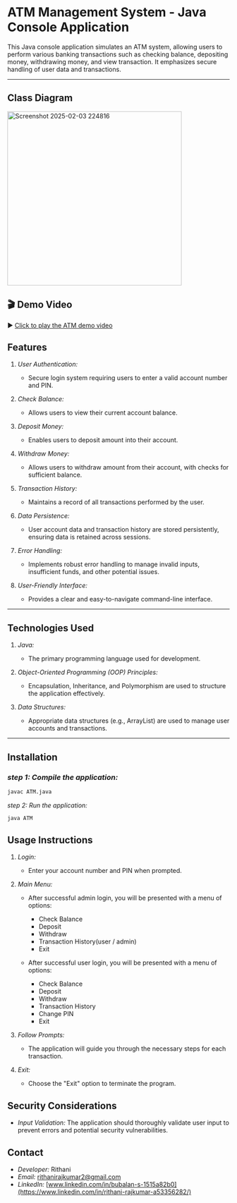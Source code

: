 # ATM Management System - Java Console Application

This Java console application simulates an ATM system, allowing users to perform various banking transactions such as checking balance, depositing money, withdrawing money, and view transaction.  It emphasizes secure handling of user data and transactions.

---
## **Class Diagram**

<img width="395" alt="Screenshot 2025-02-03 224816" src="https://github.com/user-attachments/assets/07941c8e-f98d-4fd0-b3cf-4da1f1c5455d" />

## 🎬 Demo Video

▶️ [Click to play the ATM demo video](https://github.com/Rithani2422/ATM-Console-Application/raw/main/Demo(ATM).mp4)


## Features

1. *User Authentication:*
    - Secure login system requiring users to enter a valid account number and PIN.

2. *Check Balance:*
    - Allows users to view their current account balance.

3. *Deposit Money:*
    - Enables users to deposit amount into their account.

4. *Withdraw Money:*
    - Allows users to withdraw amount from their account, with checks for sufficient balance.

5. *Transaction History:*
    - Maintains a record of all transactions performed by the user.

6. *Data Persistence:*
    - User account data and transaction history are stored persistently, ensuring data is retained across sessions.

7. *Error Handling:*
    - Implements robust error handling to manage invalid inputs, insufficient funds, and other potential issues.

8. *User-Friendly Interface:*
    - Provides a clear and easy-to-navigate command-line interface.

---

## Technologies Used

1. *Java:*
    - The primary programming language used for development.

2. *Object-Oriented Programming (OOP) Principles:*
    - Encapsulation, Inheritance, and Polymorphism are used to structure the application effectively.

3. *Data Structures:*
    - Appropriate data structures (e.g., ArrayList) are used to manage user accounts and transactions.

---

## Installation

### *step 1: Compile the application:*
```bash
javac ATM.java
```

*step 2:  Run the application:*
```bash   
java ATM
```


## Usage Instructions

1. *Login:*
   - Enter your account number and PIN when prompted.

2. *Main Menu:*
   - After successful admin login, you will be presented with a menu of options:
     - Check Balance
     - Deposit
     - Withdraw
     - Transaction History(user / admin)
     - Exit
    
   - After successful user login, you will be presented with a menu of options:
     - Check Balance
     - Deposit
     - Withdraw
     - Transaction History
     - Change PIN
     - Exit

3. *Follow Prompts:*
   - The application will guide you through the necessary steps for each transaction.

4. *Exit:*
   - Choose the "Exit" option to terminate the program.

## Security Considerations

* *Input Validation:* The application should thoroughly validate user input to prevent errors and potential security vulnerabilities.

## Contact

* *Developer:* Rithani
* *Email:* rithanirajkumar2@gmail.com
* *LinkedIn:* [www.linkedin.com/in/bubalan-s-1515a82b0](https://www.linkedin.com/in/rithani-rajkumar-a53356282/)

